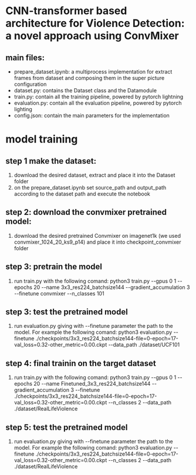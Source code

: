 # CNN-transformer based architecture for Violence Detection: a novel approach using ConvMixer

## main files:
* prepare_dataset.ipynb: a multiprocess implementation for extract frames from dataset and composing them in the super picture configuration 
* dataset.py: contains the Dataset class and the Datamodule
* train.py: contain all the training pipeline, powered by pytorch lightning
* evaluation.py: contain all the evaluation pipeline, powered by pytorch lighting
* config.json: contain the main parameters for the implementation

# model training

## step 1 make the dataset:
1. download the desired dataset, extract and place it into the Dataset folder
2. on the prepare_dataset.ipynb set source_path and output_path according to the dataset path and execute the notebook

## step 2: download the convmixer pretrained model:
1. download the desired pretrained Convmixer on imagenet1k (we used convmixer_1024_20_ks9_p14) and place it into checkpoint_convmixer folder

## step 3: pretrain the model
1. run train.py with the following comand: python3 train.py --gpus 0 1 --epochs 20 --name 3x3_res224_batchsize144 --gradient_accumulation 3 --finetune convmixer --n_classes 101

## step 3: test the pretrained model
1. run evaluation.py giving with --finetune parameter the path to the model. 
For example the following comand: python3 evaluation.py --finetune ./checkpoints/3x3_res224_batchsize144-file=0-epoch=17-val_loss=0.32-other_metric=0.00.ckpt  --data_path ./dataset/UCF101
 
## step 4: final trainin on the target dataset
1. run train.py with the following comand: python3 train.py --gpus 0 1 --epochs 20 --name Finetuned_3x3_res224_batchsize144 --gradient_accumulation 3 --finetune ./checkpoints/3x3_res224_batchsize144-file=0-epoch=17-val_loss=0.32-other_metric=0.00.ckpt --n_classes 2 --data_path ./dataset/RealLifeViolence

## step 5: test the pretrained model
1. run evaluation.py giving with --finetune parameter the path to the model. 
For example the following comand: python3 evaluation.py --finetune ./checkpoints/3x3_res224_batchsize144-file=0-epoch=17-val_loss=0.32-other_metric=0.00.ckpt --n_classes 2 --data_path ./dataset/RealLifeViolence




